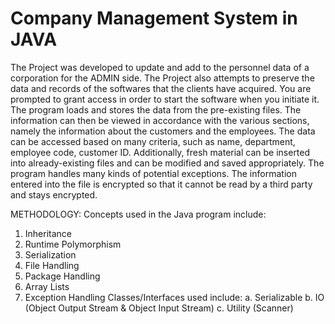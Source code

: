 # Company Management System in JAVA
The Project was developed to update and add to the personnel data of a corporation for the 
ADMIN side. The Project also attempts to preserve the data and records of the softwares that the 
clients have acquired.
You are prompted to grant access in order to start the software when you initiate it. The program 
loads and stores the data from the pre-existing files. The information can then be viewed in 
accordance with the various sections, namely the information about the customers and the 
employees. The data can be accessed based on many criteria, such as name, department, 
employee code, customer ID. Additionally, fresh material can be inserted into already-existing 
files and can be modified and saved appropriately.
The program handles many kinds of potential exceptions. The information entered into the file is 
encrypted so that it cannot be read by a third party and stays encrypted.

METHODOLOGY:
Concepts used in the Java program include:
1. Inheritance
2. Runtime Polymorphism
3. Serialization
4. File Handling
5. Package Handling
6. Array Lists
7. Exception Handling
Classes/Interfaces used include:
a. Serializable
b. IO (Object Output Stream & Object Input Stream)
c. Utility (Scanner)
